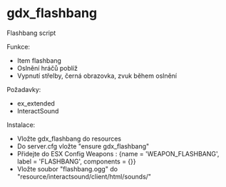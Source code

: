 # gdx_flashbang
Flashbang script

Funkce:
- Item flashbang
- Oslnění hráčů poblíž
- Vypnutí střelby, černá obrazovka, zvuk během oslnění

Požadavky:
- ex_extended
- InteractSound

Instalace:
- Vložte gdx_flashbang do resources
- Do server.cfg vložte "ensure gdx_flashbang"
- Přidejte do ESX Config Weapons : {name = 'WEAPON_FLASHBANG', label = 'FLASHBANG', components = {}}
- Vložte soubor "flashbang.ogg" do "resource/interactsound/client/html/sounds/"
